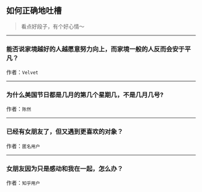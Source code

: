 ## 如何正确地吐槽

> 看点好段子，有个好心情～


 
---

### 能否说家境越好的人越愿意努力向上，而家境一般的人反而会安于平凡？

> 


作者：`Velvet`

---

### 为什么美国节日都是几月的第几个星期几，不是几月几号?

> 


作者：`陈然`

---

### 已经有女朋友了，但又遇到更喜欢的对象？

> 


作者：`匿名用户`

---

### 女朋友因为只是感动和我在一起，怎么办？

> 


作者：`知乎用户`